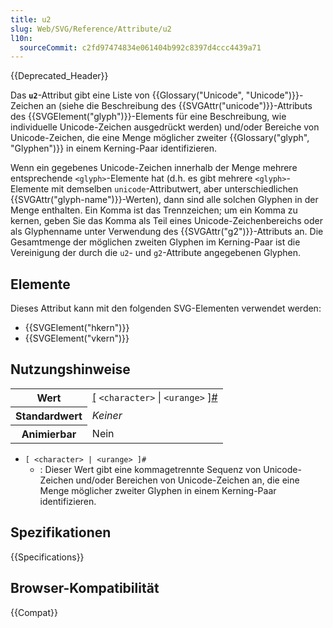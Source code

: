 ```yaml
---
title: u2
slug: Web/SVG/Reference/Attribute/u2
l10n:
  sourceCommit: c2fd97474834e061404b992c8397d4ccc4439a71
---
```


{{Deprecated_Header}}

Das **`u2`**-Attribut gibt eine Liste von {{Glossary("Unicode", "Unicode")}}-Zeichen an (siehe die Beschreibung des {{SVGAttr("unicode")}}-Attributs des {{SVGElement("glyph")}}-Elements für eine Beschreibung, wie individuelle Unicode-Zeichen ausgedrückt werden) und/oder Bereiche von Unicode-Zeichen, die eine Menge möglicher zweiter {{Glossary("glyph", "Glyphen")}} in einem Kerning-Paar identifizieren.

Wenn ein gegebenes Unicode-Zeichen innerhalb der Menge mehrere entsprechende `<glyph>`-Elemente hat (d.h. es gibt mehrere `<glyph>`-Elemente mit demselben `unicode`-Attributwert, aber unterschiedlichen {{SVGAttr("glyph-name")}}-Werten), dann sind alle solchen Glyphen in der Menge enthalten. Ein Komma ist das Trennzeichen; um ein Komma zu kernen, geben Sie das Komma als Teil eines Unicode-Zeichenbereichs oder als Glyphenname unter Verwendung des {{SVGAttr("g2")}}-Attributs an. Die Gesamtmenge der möglichen zweiten Glyphen im Kerning-Paar ist die Vereinigung der durch die `u2`- und `g2`-Attribute angegebenen Glyphen.

## Elemente

Dieses Attribut kann mit den folgenden SVG-Elementen verwendet werden:

- {{SVGElement("hkern")}}
- {{SVGElement("vkern")}}

## Nutzungshinweise

<table class="properties">
  <tbody>
    <tr>
      <th scope="row">Wert</th>
      <td>
        <a href="/de/docs/Web/CSS/CSS_Values_and_Units/Value_definition_syntax#brackets">[</a>
        <code>&#x3C;character></code>
        <a href="/de/docs/Web/CSS/CSS_Values_and_Units/Value_definition_syntax#single_bar">|</a>
        <code>&#x3C;urange></code>
        <a href="/de/docs/Web/CSS/CSS_Values_and_Units/Value_definition_syntax#brackets">]</a
        ><a href="/de/docs/Web/CSS/CSS_Values_and_Units/Value_definition_syntax#hash_mark"
          >#</a
        >
      </td>
    </tr>
    <tr>
      <th scope="row">Standardwert</th>
      <td><em>Keiner</em></td>
    </tr>
    <tr>
      <th scope="row">Animierbar</th>
      <td>Nein</td>
    </tr>
  </tbody>
</table>

- `[ <character> | <urange> ]#`
  - : Dieser Wert gibt eine kommagetrennte Sequenz von Unicode-Zeichen und/oder Bereichen von Unicode-Zeichen an, die eine Menge möglicher zweiter Glyphen in einem Kerning-Paar identifizieren.

## Spezifikationen

{{Specifications}}

## Browser-Kompatibilität

{{Compat}}
